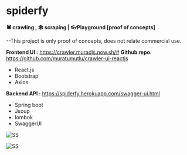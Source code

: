 # spiderfy
**🕷 crawling , 🕸 scraping | 👓Playground [proof of concepts]**

--This project is only proof of concepts, does not relate commercial use.

**Frontend UI :** https://crawler.muradjs.now.sh/#
**Github repo:** https://github.com/muratumutlu/crawler-ui-reactjs 
- React.js
- Bootstrap
- Axios

**Backend API :** https://spiderfy.herokuapp.com/swagger-ui.html
- Spring boot
- Jsoup 
- lombok 
- SwaggerUI

![SS](https://github.com/fatihyildizli/spiderfy/blob/master/ss.PNG)

![SS](https://github.com/fatihyildizli/spiderfy/blob/master/ss2.PNG)


